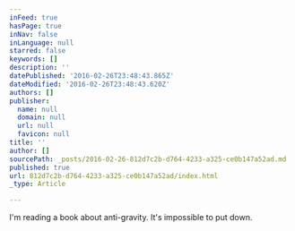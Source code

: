 ```yaml
---
inFeed: true
hasPage: true
inNav: false
inLanguage: null
starred: false
keywords: []
description: ''
datePublished: '2016-02-26T23:48:43.865Z'
dateModified: '2016-02-26T23:48:43.620Z'
authors: []
publisher:
  name: null
  domain: null
  url: null
  favicon: null
title: ''
author: []
sourcePath: _posts/2016-02-26-812d7c2b-d764-4233-a325-ce0b147a52ad.md
published: true
url: 812d7c2b-d764-4233-a325-ce0b147a52ad/index.html
_type: Article

---
```

I'm reading a book about anti-gravity. It's impossible to put down.